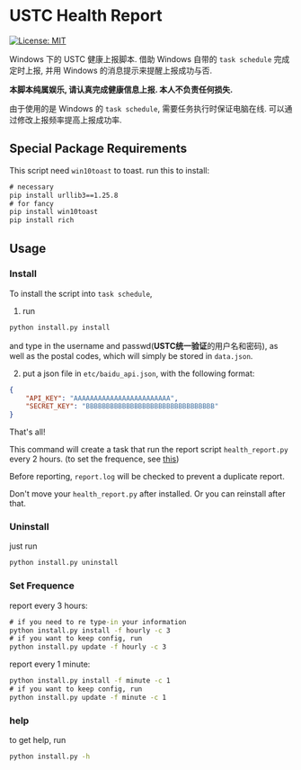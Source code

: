 # USTC Health Report

[![License: MIT](https://img.shields.io/badge/License-MIT-blue.svg)](https://github.com/RabbitWhite1/USTC-Health-Report/blob/master/LICENSE)

Windows 下的 USTC 健康上报脚本. 借助 Windows 自带的 `task schedule` 完成定时上报, 并用 Windows 的消息提示来提醒上报成功与否.

**本脚本纯属娱乐, 请认真完成健康信息上报. 本人不负责任何损失.**

由于使用的是 Windows 的 `task schedule`, 需要任务执行时保证电脑在线. 可以通过修改上报频率提高上报成功率. 

## Special Package Requirements

This script need `win10toast` to toast. run this to install:

```cmd
# necessary
pip install urllib3==1.25.8
# for fancy
pip install win10toast
pip install rich
```

## Usage

### Install

To install the script into `task schedule`, 
1. run

```cmd
python install.py install
```

and type in the username and passwd(**USTC统一验证**的用户名和密码), as well as the postal codes, which will simply be stored in `data.json`.

2. put a json file in `etc/baidu_api.json`, with the following format: 
```json
{
    "API_KEY": "AAAAAAAAAAAAAAAAAAAAAAAA",
    "SECRET_KEY": "BBBBBBBBBBBBBBBBBBBBBBBBBBBBBBBB"
}
```

That's all!

This command will create a task that run the report script `health_report.py` every 2 hours. (to set the frequence, see [this](#jump))

Before reporting, `report.log` will be checked to prevent a duplicate report.

Don't move your `health_report.py` after installed. Or you can reinstall after that.

### Uninstall

just run

```cmd
python install.py uninstall
```

### <span id="jump">Set Frequence</span>

report every 3 hours:

```cmd
# if you need to re type-in your information
python install.py install -f hourly -c 3
# if you want to keep config, run
python install.py update -f hourly -c 3
```

report every 1 minute:

```cmd
python install.py install -f minute -c 1
# if you want to keep config, run
python install.py update -f minute -c 1
```

### help

to get help, run

```cmd
python install.py -h
```
